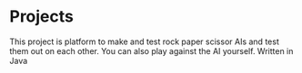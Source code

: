 # Projects
This project is platform to make and test rock paper scissor AIs and test them out on each other. You can also play against the AI yourself.  Written in Java
